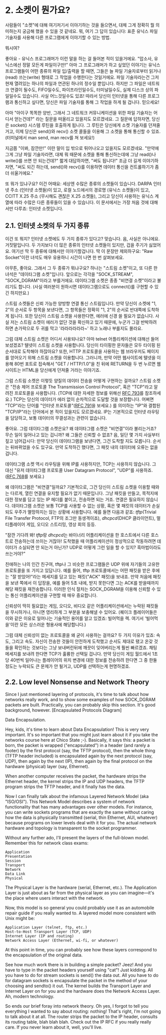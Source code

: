 # 2. 소켓이 뭔가요?

사람들이 "소켓"에 대해 여기저기서 이야기하는 것을 들으면서, 대체 그게 정확히 뭘
의미하는지 궁금해 했을 수 있을 것 같네요. 뭐, 여기 그 답이 있습니다: 표준 유닉스
파일 기술자를 사용해 다른 프로그램에게 이야기할 수 있는 방법.

뭐시여?

좋아요 - 유닉스 프로그래머가 이런 말을 하는 걸 들어본 적이 있을거에요.
"맙소사, 유닉스에선 정말 모든게 파일이구만!" 아마 그 프로그래머가 하고 싶었던
이야기는 유닉스 프로그램들이 어떤 종류의 파일 입/출력을 할 때면, 그들은 늘 파일
기술자로부터 읽거나(read) 쓰는(write) 형태로 그 작업을 수행한다는 것일거에요.
파일 기술자라는건 그저 현재 열려있는 하나의 파일과 연관된 하나의 정수일
뿐입니다. 하지만 그 파일은 네트워크 연결이 될수도, FIFO일수도,
파이프라인일수도, 터미널일수도, 실제 디스크 상의 파일일수도 있습니다. 사실
어느것일수도 있죠! 따라서 당신이 인터넷을 통해 다른 프로그램과 통신하고
싶다면, 당신은 파일 기술자를 통해 그 작업을 하게 될 겁니다. 믿으세요!

아마 "아이구 똑똑한 양반, 그래서 그 네트워크 커뮤니케이션을 위한 파일 기술자는 어디서
얻는건데?" 라는 질문을 떠올리고 있을지도 모르겠네요. 그 질문에 답하자면, 당신은
socket() 시스템 루틴을 호출하게 됩니다. 그 루틴은 당신에게 소켓 기술자를
던져줄거고, 이제 당신은 send()와 recv() 소켓 콜들을 이용해 그 소켓을 통해 통신할
수 있죠. (터미널에서 man send, man recv를 쳐 보세요!)

지금쯤 "이봐, 잠깐만!" 이란 말이 입 밖으로 튀어나오고 있을지도 모르겠네요.
"만약에 그게 그냥 파일 기술자라면, 대체 뭐 때문에 소켓을 통해 통신하는데에 그냥
read()나 write()를 쓰면 안 되는건데?" 짧게 대답하자면, "써도 됩니다!" 조금 더
길게 이야기하자면, "써도 되긴 하는데, send()와 recv()를 이용하면 데이터 통신을
컨트롤하기가 좀 더 쉬울거에요."

또 뭐가 있냐구요? 이건 어때요: 세상엔 수많은 종류의 소켓들이 있습니다. DARPA
인터넷 주소 (인터넷 소켓들)이 있고, 로컬 노드에서의 경로명 (유닉스 소켓들)이 있고,
CCITT X.25 주소 (무시해도 괜찮은 X.25 소켓들), 그리고 당신이
사용하는 유닉스 계열에 따라 수많은 다른 종류들이 있을 수 있습니다. 이 문서에서는
가장 처음 것에 대해서만 다루죠: 인터넷 소켓입니다.

## 2.1. 인터넷 소켓의 두 가지 종류

이건 또 뭐지? 인터넷 소켓에도 두 가지 종류가 있다고? 맞습니다. 음, 사실은
아니에요. 거짓말입니다. 두 가지보다 더 많은 종류의 인터넷 소켓들이 있지만, 겁을
주기가 싫었어요. 여기선 딱 두 종류에 대해서만 이야기할겁니다. 딱 이 문장만
제외하구요: "Raw Socket"이란 녀석도 매우 유용하니 시간이 나면 한 번 살펴보세요.

아무튼, 좋아요. 그래서 그 두 종류가 뭐냐구요? 하나는 "스트림 소켓"이고, 또 다른
한 녀석은 "데이타그램 소켓"입니다. 앞으로는 각각을 "SOCK_STREAM",
"SOCK_DGRAM"이라고 부를거에요. 데이타그램 소켓은 종종 "비연결 소켓"이라고
불리기도 합니다. (사실 여러분이 원하시면 데이타그램으로도 connect()를 구현할 수
있긴 하지만요.)

스트림 소켓들은 신뢰 가능한 양방향 연결 통신 스트림입니다. 만약 당신이 소켓에
"1, 2"의 순서로 두 항목을 보낸다면, 그 항목들은 정확히 "1, 2"의 순서로 반대쪽에
도착하게 됩니다. 또한 당신이 스트림 소켓을 사용한다면, 에러에 신경 쓸 필요가
없습니다. 사실 저는 스트림 소켓이 에러가 없단 것을 확신하고 있기 때문에, 누군가
그걸 반박하려 하면 손가락으로 두 귀를 막고 '라라라라라라~' 하고 노래나 부를지도
몰라요.

그럼 대체 스트림 소켓은 어디서 사용되나요? 아마 telnet 어플리케이션에 대해선
들어보셨겠죠? 텔넷이 스트림 소켓을 사용합니다. 당신이 타이핑한 문자들은 모두
타이핑 된 순서대로 도착해야 하잖아요? 또한, HTTP 프로토콜을 사용하는 웹
브라우저도 페이지를 얻어오기 위해 스트림 소켓을 이용합니다. 그러니까, 만약 어떤
웹사이트에 텔넷을 이용해 80번 포트로 접속해서 "GET / HTTP/1.0"을 친 뒤에
RETURN을 두 번 누르면 웹 사이트는 HTML을 당신에게 던져줄 거라는 이야기죠.

그럼 스트림 소켓은 이렇듯 양질의 데이터 전송을 어떻게 구현하는 걸까요? 스트림
소켓은 "전송 제어 프로토콜 The Transmission Control Protocol", 혹은 "TCP"라고
알려진 프로토콜을 사용합니다. (TCP에 대한 자세한 정보를 위해선 [RFC 793](http://tools.ietf.org/html/rfc793)를
참조하세요.) TCP는 당신의 데이터가 에러 없이 순차적으로 도달할 것을 보장합니다.
어쩌면 "TCP"라는 단어를 "인터넷 프로토콜"([RFC 791](http://tools.ietf.org/html/rfc791)을
보세요.) 를 의미하는 "IP"와 결합된 "TCP/IP"라는 단어에서 본 적이 있을지도
모르겠네요. IP는 기본적으로 인터넷 라우팅을 담당하고, 보통 데이터의 무결성과는
관련이 없습니다.

좋아요. 그럼 데이타그램 소켓은요? 왜 데이타그램 소켓은 "비연결"이라 불리는거죠?
무슨 일이 일어나고 있는 겁니까? 왜 그들은 신뢰할 수 없죠? 음, 일단 몇 가지
사실부터 짚고 넘어갑시다: 만약 당신이 데이타그램을 보낸다면, 그건 도착할 지도
모릅니다. 순서는 뒤바뀌었을 수도 있구요. 만약 도착하긴 했다면, 그 패킷 내의
데이터에 오류는 없을겁니다.

데이타그램 소켓 역시 라우팅을 위해 IP를 사용하지만, TCP는 사용하지 않습니다.
그 대신 "유저 데이타그램 프로토콜 User Datagram Protocol", "UDP"를 사용하죠.
([RFC 768](http://tools.ietf.org/html/rfc768)를 보세요.)

왜 데이타그램은 "비연결"일까요? 기본적으로, 그건 당신이 스트림 소켓을 이용할
때와는 다르게, 열린 연결을 유지할 필요가 없기 때문입니다. 그냥 패킷을 만들고,
목적지에 대한 정보를 담고 있는 IP 헤더를 붙이고, 전송하면 되는 거죠. 연결은
필요하지 않습니다. 데이타그램 소켓은 보통 TCP를 사용할 수 없는 상황, 혹은 몇
패킷의 데이터가 손실되도 우주가 멸망하지는 않는 상황에 사용합니다. 예를 들면
다음과 같죠: *tftp*(Trivial File Transfer Protocol, FTP의 조그만 동생격이죠),
*dhcpcd*(DHCP 클라이언트), 멀티플레이어 게임, 오디오 스트리밍, 영상 회의 등등.

"잠깐 기다려 봐! *tftp*랑 *dhcpcd*는 바이너리 어플리케이션을 한 호스트에서 다른
호스트로 전송하는데 쓰이는 거잖아! 도착했을 때 어플리케이션이 정상적으로
작동하려면 데이터가 소실되면 안 되는거 아닌가? UDP로 어떻게 그런 일을 할 수
있지? 흑마법이라도 쓰는거야?"

친애하는 나의 인간 친구여, tftp나 그 비슷한 프로그램들은 UDP 위에 자기들의
고유한 프로토콜을 또 가지고 있답니다. 예를 들어, tftp 프로토콜에서는 어떤 패킷을
받은 후에는 "잘 받았어!"라는 메세지를 담고 있는 패킷("ACK" 패킷)을 보내죠. 만약
처음에 패킷을 보낸 쪽에서 이 답장을, 예를 들어 5초 내에, 받지 못한다면 그는
ACK를 받을때까지 해당 패킷을 재전송합니다. 이러한 인식 절차는 SOCK_DGRAM을
이용해 신뢰할 수 있는 통신 어플리케이션을 구현할 때 매우 중요합니다.

신뢰성이 딱히 필요없는 게임, 오디오, 비디오 같은 어플리케이션에서는 누락된
패킷들을 무시하거나, 아니면 영리하게 그 부분을 보충해낼 수 있어요. (퀘이크
플레이어들은 이와 같은 이유로 일어나는 기술적인 용어를 알고 있겠죠: 빌어먹을 렉.
여기서 '빌어먹을'이란 모든 상스러운 형용사에 해당합니다.)

그럼 대체 신뢰성이 없는 프로토콜을 왜 굳이 사용하는 걸까요? 두 가지 이유가
있죠: 속도, 그리고 속도. 자신이 전송한 것들이 안전하게 도착했고 순서도 제대로
됐고 온갖 것들을 확인하는 것보다는 그냥 보내버린뒤에 깨끗이 잊어버리는게 훨씬
빠르겠죠. 채팅 메세지를 보내려 한다면 TCP가 훌륭한 선택일 겁니다. 만약 당신이
게임 월드에서 1초당 40번씩 일어나는 플레이어의 위치 변경에 대한 정보를 전송하려
한다면 그 중 한둘 정도는 누락되도 큰 문제가 안 될거고, UDP를 선택하는게
현명하겠죠.

## 2.2. Low level Nonsense and Network Theory

Since I just mentioned layering of protocols, it's time to talk about how
networks really work, and to show some examples of how SOCK_DGRAM packets are
built. Practically, you can probably skip this section. It's good background,
however.
[Encapsulated Protocols Diagram]

Data Encapsulation.

Hey, kids, it's time to learn about Data Encapsulation! This is very very
important. It's so important that you might just learn about it if you take the
networks course here at Chico State ;-). Basically, it says this: a packet is
born, the packet is wrapped ("encapsulated") in a header (and rarely a footer)
by the first protocol (say, the TFTP protocol), then the whole thing (TFTP
header included) is encapsulated again by the next protocol (say, UDP), then
again by the next (IP), then again by the final protocol on the hardware
(physical) layer (say, Ethernet).

When another computer receives the packet, the hardware strips the Ethernet
header, the kernel strips the IP and UDP headers, the TFTP program strips the
TFTP header, and it finally has the data.

Now I can finally talk about the infamous Layered Network Model (aka "ISO/OSI").
This Network Model describes a system of network functionality that has many
advantages over other models. For instance, you can write sockets programs that
are exactly the same without caring how the data is physically transmitted
(serial, thin Ethernet, AUI, whatever) because programs on lower levels deal
with it for you. The actual network hardware and topology is transparent to the
socket programmer.

Without any further ado, I'll present the layers of the full-blown model.
Remember this for network class exams:


    Application
    Presentation
    Session
    Transport
    Network
    Data Link
    Physical

The Physical Layer is the hardware (serial, Ethernet, etc.). The Application
Layer is just about as far from the physical layer as you can imagine—it's the
place where users interact with the network.

Now, this model is so general you could probably use it as an automobile repair
guide if you really wanted to. A layered model more consistent with Unix might
be:

    Application Layer (telnet, ftp, etc.)
    Host-to-Host Transport Layer (TCP, UDP)
    Internet Layer (IP and routing)
    Network Access Layer (Ethernet, wi-fi, or whatever)

At this point in time, you can probably see how these layers correspond to the
encapsulation of the original data.

See how much work there is in building a simple packet? Jeez! And you have to
type in the packet headers yourself using "cat"! Just kidding. All you have to
do for stream sockets is send() the data out. All you have to do for datagram
sockets is encapsulate the packet in the method of your choosing and sendto() it
out. The kernel builds the Transport Layer and Internet Layer on for you and the
hardware does the Network Access Layer. Ah, modern technology.

So ends our brief foray into network theory. Oh yes, I forgot to tell you
everything I wanted to say about routing: nothing! That's right, I'm not going
to talk about it at all. The router strips the packet to the IP header, consults
its routing table, blah blah blah. Check out the IP RFC if you really really
care. If you never learn about it, well, you'll live.
